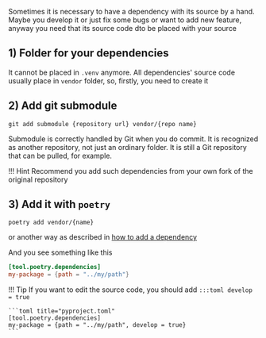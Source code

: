 Sometimes it is necessary to have a dependency with its source by a hand. Maybe you develop it or just fix some bugs or want to add new feature, anyway you need that its source code dto be placed with your source

## 1) Folder for your dependencies
It cannot be placed in `.venv` anymore. All dependencies' source code usually place in `vendor` folder, so, firstly, you need to create it

## 2) Add git submodule
```shell title="Terminal"
git add submodule {repository url} vendor/{repo name}
```
Submodule is correctly handled by Git when you do commit. It is recognized as another repository, not just an ordinary folder. It is still a Git repository that can be pulled, for example.  

!!! Hint
    Recommend you add such dependencies from your own fork of the original repository


## 3) Add it with `poetry`
```shell title="Terminal"
poetry add vendor/{name}
```
or another way as described in [how to add a dependency](./manage-dependencies.md)

And you see something like this
```toml title="pyproject.toml"
[tool.poetry.dependencies]
my-package = {path = "../my/path"}
```


!!! Tip
    If you want to edit the source code, you should add `:::toml develop = true`
    
    ```toml title="pyproject.toml"
    [tool.poetry.dependencies]
    my-package = {path = "../my/path", develop = true}
    ```
    